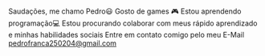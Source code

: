 Saudações, me chamo Pedro😃
Gosto de games 🎮
Estou aprendendo programação💻
Estou procurando colaborar com meus rápido aprendizado e minhas habilidades sociais
Entre em contato comigo pelo meu E-Mail  pedrofranca250204@gmail.com
